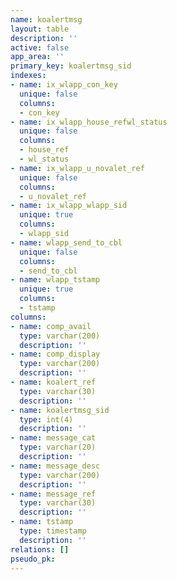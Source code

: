 ```yaml
---
name: koalertmsg
layout: table
description: ''
active: false
app_area: ''
primary_key: koalertmsg_sid
indexes:
- name: ix_wlapp_con_key
  unique: false
  columns:
  - con_key
- name: ix_wlapp_house_refwl_status
  unique: false
  columns:
  - house_ref
  - wl_status
- name: ix_wlapp_u_novalet_ref
  unique: false
  columns:
  - u_novalet_ref
- name: ix_wlapp_wlapp_sid
  unique: true
  columns:
  - wlapp_sid
- name: wlapp_send_to_cbl
  unique: false
  columns:
  - send_to_cbl
- name: wlapp_tstamp
  unique: true
  columns:
  - tstamp
columns:
- name: comp_avail
  type: varchar(200)
  description: ''
- name: comp_display
  type: varchar(200)
  description: ''
- name: koalert_ref
  type: varchar(30)
  description: ''
- name: koalertmsg_sid
  type: int(4)
  description: ''
- name: message_cat
  type: varchar(20)
  description: ''
- name: message_desc
  type: varchar(200)
  description: ''
- name: message_ref
  type: varchar(30)
  description: ''
- name: tstamp
  type: timestamp
  description: ''
relations: []
pseudo_pk: 
---
```


